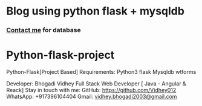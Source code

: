 
# Blog using python flask + mysqldb
### [Contact me](mailto:vidhey.bhogadi2003@gmail.com) for database

# Python-flask-project
Python-Flask[Project Based]
Requirements: 
Python3
flask
Mysqldb
wtforms

Developer: Bhogadi Vidhey
Full Stack Web Developer [ Java - Angular & Reack]
Stay in touch with me: 
GitHub: https://github.com/Vidhey012
WhatsApp: +917396104404
Gmail: vidhey.bhogadi2003@gmail.com 


